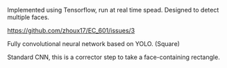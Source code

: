Implemented using Tensorflow, run at real time spead. Designed to detect multiple faces. 


https://github.com/zhoux17/EC_601/issues/3


Fully convolutional neural network based on YOLO. (Square)




Standard CNN, this is a corrector step to take a face-containing rectangle. 
